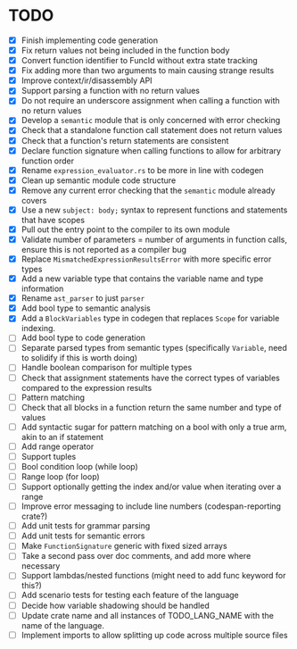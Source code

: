 # TODO

- [x]  Finish implementing code generation
- [x]  Fix return values not being included in the function body
- [x]  Convert function identifier to FuncId without extra state tracking
- [x]  Fix adding more than two arguments to main causing strange results
- [x]  Improve context/ir/disassembly API
- [x]  Support parsing a function with no return values
- [x]  Do not require an underscore assignment when calling a function with no return values
- [x]  Develop a `semantic` module that is only concerned with error checking
- [x]  Check that a standalone function call statement does not return values
- [x]  Check that a function's return statements are consistent
- [x]  Declare function signature when calling functions to allow for arbitrary function order
- [x]  Rename `expression_evaluator.rs` to be more in line with codegen
- [x]  Clean up semantic module code structure
- [x]  Remove any current error checking that the `semantic` module already covers
- [x]  Use a new `subject: body;` syntax to represent functions and statements that have scopes
- [x]  Pull out the entry point to the compiler to its own module
- [x]  Validate number of parameters = number of arguments in function calls, ensure this is not reported as a compiler bug
- [x]  Replace `MismatchedExpressionResultsError` with more specific error types
- [x]  Add a new variable type that contains the variable name and type information
- [x]  Rename `ast_parser` to just `parser`
- [x]  Add bool type to semantic analysis
- [x]  Add a `BlockVariables` type in codegen that replaces `Scope` for variable indexing.
- [ ]  Add bool type to code generation
- [ ]  Separate parsed types from semantic types (specifically `Variable`, need to solidify if this is worth doing)
- [ ]  Handle boolean comparison for multiple types
- [ ]  Check that assignment statements have the correct types of variables compared to the expression results
- [ ]  Pattern matching
- [ ]  Check that all blocks in a function return the same number and type of values
- [ ]  Add syntactic sugar for pattern matching on a bool with only a true arm, akin to an if statement
- [ ]  Add range operator
- [ ]  Support tuples
- [ ]  Bool condition loop (while loop)
- [ ]  Range loop (for loop)
- [ ]  Support optionally getting the index and/or value when iterating over a range
- [ ]  Improve error messaging to include line numbers (codespan-reporting crate?)
- [ ]  Add unit tests for grammar parsing
- [ ]  Add unit tests for semantic errors 
- [ ]  Make `FunctionSignature` generic with fixed sized arrays
- [ ]  Take a second pass over doc comments, and add more where necessary
- [ ]  Support lambdas/nested functions (might need to add func keyword for this?)
- [ ]  Add scenario tests for testing each feature of the language
- [ ]  Decide how variable shadowing should be handled
- [ ]  Update crate name and all instances of TODO_LANG_NAME with the name of the language.
- [ ]  Implement imports to allow splitting up code across multiple source files
